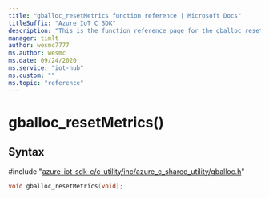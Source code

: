 ```yaml
---                             
title: "gballoc_resetMetrics function reference | Microsoft Docs" 
titleSuffix: "Azure IoT C SDK"            
description: "This is the function reference page for the gballoc_resetMetrics() function in the Azure IoT C SDK. This SDK is used with Azure IoT Hub and Azure IoT Hub Device Provisioning Service"            
manager: timlt                 
author: wesmc7777              
ms.author: wesmc               
ms.date: 09/24/2020                    
ms.service: "iot-hub"             
ms.custom: ""                
ms.topic: "reference"        
---                            
```


# gballoc_resetMetrics()

## Syntax

\#include "[azure-iot-sdk-c/c-utility/inc/azure_c_shared_utility/gballoc.h](../gballoc-h.md)"  
```C
void gballoc_resetMetrics(void);
```

